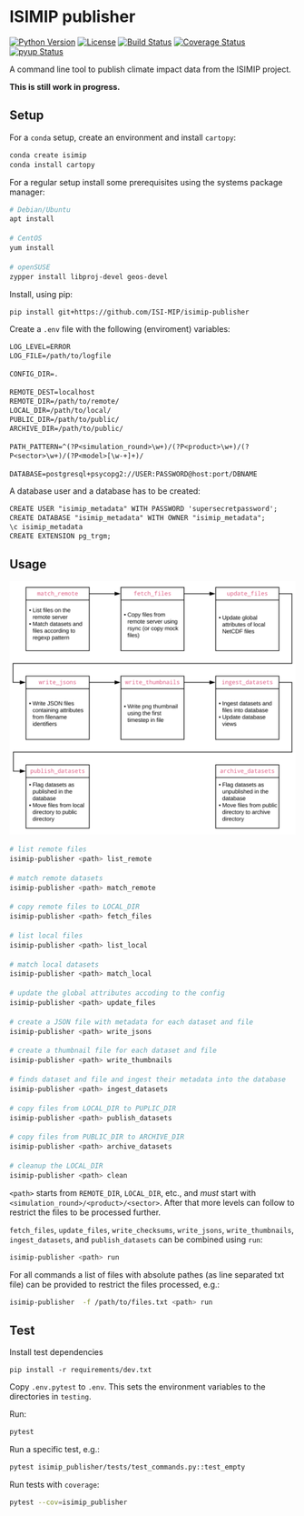 ISIMIP publisher
================

[![Python Version](https://img.shields.io/badge/python-3.7|3.8-blue)](https://www.python.org/)
[![License](https://img.shields.io/badge/License-MIT-green)](https://github.com/ISI-MIP/isimip-publisher/blob/master/LICENSE)
[![Build Status](https://travis-ci.org/ISI-MIP/isimip-publisher.svg?branch=master)](https://travis-ci.org/ISI-MIP/isimip-publisher)
[![Coverage Status](https://coveralls.io/repos/github/ISI-MIP/isimip-publisher/badge.svg?branch=master)](https://coveralls.io/github/ISI-MIP/isimip-publisher?branch=master)
[![pyup Status](https://pyup.io/repos/github/ISI-MIP/isimip-publisher/shield.svg)](https://pyup.io/repos/github/ISI-MIP/isimip-publisher/)

A command line tool to publish climate impact data from the ISIMIP project.

**This is still work in progress.**

Setup
-----

For a `conda` setup, create an environment and install `cartopy`:

```bash
conda create isimip
conda install cartopy
```

For a regular setup install some prerequisites using the systems package manager:

```bash
# Debian/Ubuntu
apt install

# CentOS
yum install

# openSUSE
zypper install libproj-devel geos-devel
```

Install, using pip:

```bash
pip install git+https://github.com/ISI-MIP/isimip-publisher
```

Create a `.env` file with the following (enviroment) variables:

```
LOG_LEVEL=ERROR
LOG_FILE=/path/to/logfile

CONFIG_DIR=.

REMOTE_DEST=localhost
REMOTE_DIR=/path/to/remote/
LOCAL_DIR=/path/to/local/
PUBLIC_DIR=/path/to/public/
ARCHIVE_DIR=/path/to/public/

PATH_PATTERN=^(?P<simulation_round>\w+)/(?P<product>\w+)/(?P<sector>\w+)/(?P<model>[\w-+]+)/

DATABASE=postgresql+psycopg2://USER:PASSWORD@host:port/DBNAME
```

A database user and a database has to be created:

```pgsql
CREATE USER "isimip_metadata" WITH PASSWORD 'supersecretpassword';
CREATE DATABASE "isimip_metadata" WITH OWNER "isimip_metadata";
\c isimip_metadata
CREATE EXTENSION pg_trgm;
```

Usage
-----

<p align="center">
  <img width="600" src="overview.svg">
</p>

```bash
# list remote files
isimip-publisher <path> list_remote

# match remote datasets
isimip-publisher <path> match_remote

# copy remote files to LOCAL_DIR
isimip-publisher <path> fetch_files

# list local files
isimip-publisher <path> list_local

# match local datasets
isimip-publisher <path> match_local

# update the global attributes accoding to the config
isimip-publisher <path> update_files

# create a JSON file with metadata for each dataset and file
isimip-publisher <path> write_jsons

# create a thumbnail file for each dataset and file
isimip-publisher <path> write_thumbnails

# finds dataset and file and ingest their metadata into the database
isimip-publisher <path> ingest_datasets

# copy files from LOCAL_DIR to PUPLIC_DIR
isimip-publisher <path> publish_datasets

# copy files from PUBLIC_DIR to ARCHIVE_DIR
isimip-publisher <path> archive_datasets

# cleanup the LOCAL_DIR
isimip-publisher <path> clean
```

`<path>` starts from `REMOTE_DIR`, `LOCAL_DIR`, etc., and *must* start with `<simulation_round>/<product>/<sector>`. After that more levels can follow to restrict the files to be processed further.

`fetch_files`, `update_files`, `write_checksums`, `write_jsons`, `write_thumbnails`, `ingest_datasets`, and `publish_datasets` can be combined using `run`:

```bash
isimip-publisher <path> run
```

For all commands a list of files with absolute pathes (as line separated txt file) can be provided to restrict the files processed, e.g.:

```bash
isimip-publisher  -f /path/to/files.txt <path> run
```

Test
----

Install test dependencies

```
pip install -r requirements/dev.txt
```

Copy `.env.pytest` to `.env`. This sets the environment variables to the directories in `testing`.

Run:

```bash
pytest
```

Run a specific test, e.g.:

```bash
pytest isimip_publisher/tests/test_commands.py::test_empty
```

Run tests with `coverage`:

```bash
pytest --cov=isimip_publisher
```
